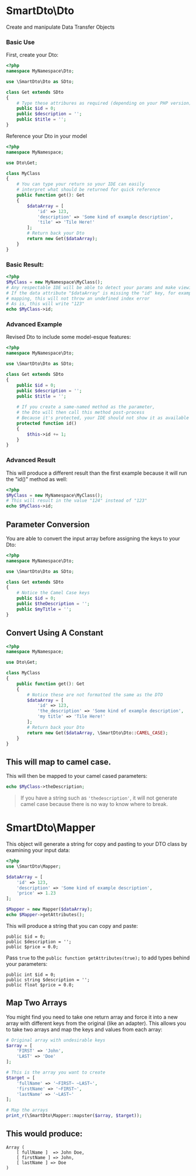 # SmartDto\Dto
Create and manipulate Data Transfer Objects

### Basic Use

First, create your Dto:

```php
<?php
namespace MyNamespace\Dto;

use \SmartDto\Dto as SDto;

class Get extends SDto
{
    # Type these attribures as required (depending on your PHP version)
    public $id = 0;
    public $description = '';
    public $title = '';
}

```

Reference your Dto in your model

```php
<?php
namespace MyNamespace;

use Dto\Get;

class MyClass
{
    # You can type your return so your IDE can easily
    # interpret what should be returned for quick reference
    public function get(): Get
    {
        $dataArray = [
            'id' => 123,
            'description' => 'Some kind of example description',
            'tile' => 'Tile Here!'
        ];
        # Return back your Dto
        return new Get($dataArray);
    }
}
```
### Basic Result:

```php
<?php
$MyClass = new MyNamespace\MyClass();
# Any respectable IDE will be able to detect your params and make viewing available attributes easy
# If the data attribute "$dataArray" is missing the "id" key, for example, because of the Dto object
# mapping, this will not throw an undefined index error
# As is, this will write "123"
echo $MyClass->id;
```

### Advanced Example

Revised Dto to include some model-esque features:

```php
<?php
namespace MyNamespace\Dto;

use \SmartDto\Dto as SDto;

class Get extends SDto
{
    public $id = 0;
    public $description = '';
    public $title = '';
    
    # If you create a same-named method as the parameter,
    # the Dto will then call this method post-process
    # Because it's protected, your IDE should not show it as available
    protected function id()
    {
        $this->id += 1;
    }
}

```

### Advanced Result

This will produce a different result than the first example because it will run the "id()" method as well:

```php
<?php
$MyClass = new MyNamespace\MyClass();
# This will result in the value "124" instead of "123"
echo $MyClass->id;
```

## Parameter Conversion

You are able to convert the input array before assigning the keys to your Dto:

```php
<?php
namespace MyNamespace\Dto;

use \SmartDto\Dto as SDto;

class Get extends SDto
{
    # Notice the Camel Case keys
    public $id = 0;
    public $theDescription = '';
    public $myTitle = '';
}

```
## Convert Using A Constant

```php
<?php
namespace MyNamespace;

use Dto\Get;

class MyClass
{
    public function get(): Get
    {
        # Notice these are not formatted the same as the DTO
        $dataArray = [
            'id' => 123,
            'the_description' => 'Some kind of example description',
            'my title' => 'Tile Here!'
        ];
        # Return back your Dto
        return new Get($dataArray, \SmartDto\Dto::CAMEL_CASE);
    }
}

```

## This will map to camel case.

This will then be mapped to your camel cased parameters:

```php
echo $MyClass->theDescription;
```

> If you have a string such as `'thedescription'`, it will not generate camel case because there is no way to know where to break.

# SmartDto\Mapper

This object will generate a string for copy and pasting to your DTO class by examining your input data:

```php
<?php
use \SmartDto\Mapper;

$dataArray = [
    'id' => 123,
    'description' => 'Some kind of example description',
    'price' => 1.23
];

$Mapper = new Mapper($dataArray);
echo $Mapper->getAttributes();
```

This will produce a string that you can copy and paste:

```
public $id = 0;
public $description = '';
public $price = 0.0;
```

Pass `true` to the `public function getAttributes(true);` to add types behind your parameters:

```
public int $id = 0;
public string $description = '';
public float $price = 0.0;
```

## Map Two Arrays

You might find you need to take one return array and force it into a new array with different keys from the original (like an adapter). This allows you to take two arrays and map the keys and values from each array:

```php
# Original array with undesirable keys
$array = [
    'FIRST' => 'John',
    'LAST' => 'Doe'
];

# This is the array you want to create
$target = [
    'fullName' => '~FIRST~ ~LAST~',
    'firstName' => '~FIRST~',
    'lastName' => '~LAST~'
];

# Map the arrays
print_r(\SmartDto\Mapper::mapster($array, $target));
```

## This would produce:

```
Array (
    [ fullName ]  => John Doe,
    [ firstName ] => John,
    [ lastName ] => Doe
)
```
